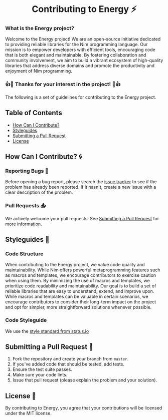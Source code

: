 <div align="center">

# Contributing to Energy ⚡

</div>

### What is the Energy project?
Welcome to the Energy project! We are an open-source initiative dedicated to providing reliable libraries for the Nim programming language. Our mission is to empower developers with efficient tools, encouraging code that is both elegant and maintainable. By fostering collaboration and community involvement, we aim to build a vibrant ecosystem of high-quality libraries that address diverse domains and promote the productivity and enjoyment of Nim programming.

### 👍🎉 Thanks for your interest in the project! 🎉👍

The following is a set of guidelines for contributing to the Energy project.

## Table of Contents

- [How Can I Contribute?](#how-can-i-contribute)
- [Styleguides](#styleguides)
- [Submitting a Pull Request](#submitting-a-pull-request)
- [License](#license)

## How Can I Contribute? 🌀

### Reporting Bugs 🐛

Before opening a bug report, please search the [issue tracker](https://github.com/energy-nim/measures/issues) to see if the problem has already been reported.
If it hasn't, create a new issue with a clear description of the problem.

### Pull Requests 📥

We actively welcome your pull requests!
See [Submitting a Pull Request](#submitting-a-pull-request) for more information.

## Styleguides 👔

### Code Structure

When contributing to the Energy project, we value code quality and maintainability. While Nim offers powerful metaprogramming features such as macros and templates, we encourage contributors to exercise caution when using them. By minimizing the use of macros and templates, we prioritize code readability and maintainability. Our goal is to build a set of reliable libraries that are easy to understand, extend, and improve upon. While macros and templates can be valuable in certain scenarios, we encourage contributors to consider their long-term impact on the project and opt for simpler, more straightforward solutions whenever possible.

### Code Styleguide

We use the [style standard from status.io](https://status-im.github.io/nim-style-guide/)

## Submitting a Pull Request 🙂

1. Fork the repository and create your branch from `master`.
2. If you've added code that should be tested, add tests.
3. Ensure the test suite passes.
4. Make sure your code lints.
5. Issue that pull request (please explain the problem and your solution).

## License 📄

By contributing to Energy, you agree that your contributions will be licensed under the MIT license.